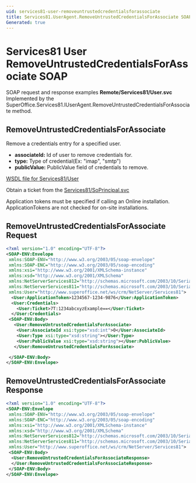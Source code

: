 ```yaml
---
uid: services81-user-removeuntrustedcredentialsforassociate
title: Services81.UserAgent.RemoveUntrustedCredentialsForAssociate SOAP
Generated: true
---
```


# Services81 User RemoveUntrustedCredentialsForAssociate SOAP

SOAP request and response examples **Remote/Services81/User.svc**
Implemented by the <see cref="M:SuperOffice.Services81.IUserAgent.RemoveUntrustedCredentialsForAssociate">SuperOffice.Services81.IUserAgent.RemoveUntrustedCredentialsForAssociate</see> method.

## RemoveUntrustedCredentialsForAssociate

Remove a credentials entry for a specified user.

* **associateId:** Id of user to remove credentials for.
* **type:** Type of credential(Ex: "imap", "smtp")
* **publicValue:** PublicValue field of credentials to remove.



[WSDL file for Services81/User](../Services81-User.md)

Obtain a ticket from the [Services81/SoPrincipal.svc](../SoPrincipal/index.md)

Application tokens must be specified if calling an Online installation. ApplicationTokens are not checked for on-site installations.

## RemoveUntrustedCredentialsForAssociate Request

```xml
<?xml version="1.0" encoding="UTF-8"?>
<SOAP-ENV:Envelope
 xmlns:SOAP-ENV="http://www.w3.org/2003/05/soap-envelope"
 xmlns:SOAP-ENC="http://www.w3.org/2003/05/soap-encoding"
 xmlns:xsi="http://www.w3.org/2001/XMLSchema-instance"
 xmlns:xsd="http://www.w3.org/2001/XMLSchema"
 xmlns:NetServerServices812="http://schemas.microsoft.com/2003/10/Serialization/Arrays"
 xmlns:NetServerServices811="http://schemas.microsoft.com/2003/10/Serialization/"
 xmlns:User="http://www.superoffice.net/ws/crm/NetServer/Services81">
  <User:ApplicationToken>1234567-1234-9876</User:ApplicationToken>
  <User:Credentials>
    <User:Ticket>7T:1234abcxyzExample==</User:Ticket>
  </User:Credentials>
 <SOAP-ENV:Body>
   <User:RemoveUntrustedCredentialsForAssociate>
    <User:AssociateId xsi:type="xsd:int">0</User:AssociateId>
    <User:Type xsi:type="xsd:string"></User:Type>
    <User:PublicValue xsi:type="xsd:string"></User:PublicValue>
   </User:RemoveUntrustedCredentialsForAssociate>

 </SOAP-ENV:Body>
</SOAP-ENV:Envelope>

```


## RemoveUntrustedCredentialsForAssociate Response

```xml
<?xml version="1.0" encoding="UTF-8"?>
<SOAP-ENV:Envelope
 xmlns:SOAP-ENV="http://www.w3.org/2003/05/soap-envelope"
 xmlns:SOAP-ENC="http://www.w3.org/2003/05/soap-encoding"
 xmlns:xsi="http://www.w3.org/2001/XMLSchema-instance"
 xmlns:xsd="http://www.w3.org/2001/XMLSchema"
 xmlns:NetServerServices812="http://schemas.microsoft.com/2003/10/Serialization/Arrays"
 xmlns:NetServerServices811="http://schemas.microsoft.com/2003/10/Serialization/"
 xmlns:User="http://www.superoffice.net/ws/crm/NetServer/Services81">
 <SOAP-ENV:Body>
  <User:RemoveUntrustedCredentialsForAssociateResponse>
  </User:RemoveUntrustedCredentialsForAssociateResponse>
 </SOAP-ENV:Body>
</SOAP-ENV:Envelope>

```


